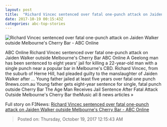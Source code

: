 ```yaml
---
layout: post
title:  "Richard Vincec sentenced over fatal one-punch attack on Jaiden Walker outside Melbourne's Cherry Bar - ABC Online"
date: 2017-10-19 00:15:43Z
categories: abc-top-stories
---
```


![Richard Vincec sentenced over fatal one-punch attack on Jaiden Walker outside Melbourne's Cherry Bar - ABC Online](http://www.abc.net.au/news/image/9007574-1x1-700x700.jpg)

ABC Online Richard Vincec sentenced over fatal one-punch attack on Jaiden Walker outside Melbourne's Cherry Bar ABC Online A Geelong man has been sentenced to eight years' jail for killing a 22-year-old man with a single punch near a popular bar in Melbourne's CBD. Richard Vincec, from the suburb of Herne Hill, had pleaded guilty to the manslaughter of Jaiden Walker after ... Young father jailed at least five years over fatal one punch 9news.com.au Young father gets eight-year sentence for single, fatal punch outside Cherry Bar The Age Man Receives Jail Sentence After Fatal Attack Outside Melbourne's Cherry Bar theMusic all 8 news articles »


Full story on F3News: [Richard Vincec sentenced over fatal one-punch attack on Jaiden Walker outside Melbourne's Cherry Bar - ABC Online](http://www.f3nws.com/n/ZnHXbC)

> Posted on: Thursday, October 19, 2017 12:15:43 AM
